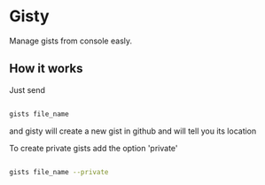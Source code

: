 Gisty
=====

Manage gists from console easly.

How it works
------------

Just send

```bash

gists file_name 

```

and gisty will create a new gist in github and will tell you its location

To create private gists add the option 'private'

```bash

gists file_name --private

```
